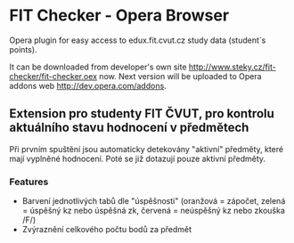 FIT Checker - Opera Browser
===========================

Opera plugin for easy access to edux.fit.cvut.cz study data (student´s points).

It can be downloaded from developer's own site http://www.steky.cz/fit-checker/fit-checker.oex now.
Next version will be uploaded to Opera addons web http://dev.opera.com/addons.

Extension pro studenty FIT ČVUT, pro kontrolu aktuálního stavu hodnocení v předmětech
-------------------------------------------------------------------------------------

Při prvním spuštění jsou automaticky detekovány "aktivní" předměty, které mají vyplněné hodnocení. Poté se již dotazují pouze aktivní předměty.

### Features
* Barvení jednotlivých tabů dle "úspěšnosti" (oranžová = zápočet, zelená = úspěšný kz nebo úspěšná zk, červená = neúspěšný kz nebo zkouška /F/)
* Zvýraznění celkového počtu bodů za předmět
